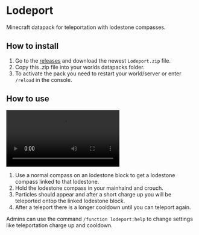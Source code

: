 # Lodeport
Minecraft datapack for teleportation with lodestone compasses.

## How to install

 1. Go to the [releases](https://github.com/NicolasBissig/Lodeport/releases) and download the newest `Lodeport.zip` file.
 2. Copy this .zip file into your worlds datapacks folder.
 3. To activate the pack you need to restart your world/server or enter `/reload` in the console.

## How to use
![Demo](https://giant.gfycat.com/SparklingTornCockatiel.webm)

 1. Use a normal compass on an lodestone block to get a lodestone compass linked to that lodestone.
 2. Hold the lodestone compass in your mainhaind and crouch.
 3. Particles should appear and after a short charge up you will be teleported ontop the linked lodestone block.
 4. After a teleport there is a longer cooldown until you can teleport again.

Admins can use the command `/function lodeport:help` to change settings like teleportation charge up and cooldown.
